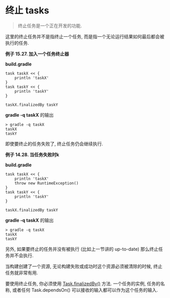 # 终止 tasks

>终止任务是一个正在开发的功能.

这里的终止任务并不是指终止一个任务, 而是指一个无论运行结果如何最后都会被执行的任务.

**例子 15.27. 加入一个任务终止器**

**build.gradle**

```
task taskX << {
    println 'taskX'
}
task taskY << {
    println 'taskY'
}

taskX.finalizedBy taskY
```

**gradle -q taskX** 的输出

```
> gradle -q taskX
taskX
taskY
```

即使要终止的任务失败了, 终止任务仍会继续执行.

**例子 14.28. 当任务失败时k**

**build.gradle**
```
task taskX << {
    println 'taskX'
    throw new RuntimeException()
}
task taskY << {
    println 'taskY'
}

taskX.finalizedBy taskY
```
**gradle -q taskX** 的输出
```
> gradle -q taskX
taskX
taskY
```

另外, 如果要终止的任务并没有被执行 (比如上一节讲的 up-to-date) 那么终止任务并不会执行.

当构建创建了一个资源, 无论构建失败或成功时这个资源必须被清除的时候, 终止任务就非常有用.

要使用终止任务, 你必须使用 [Task.finalizedBy()](https://docs.gradle.org/current/dsl/org.gradle.api.Task.html#org.gradle.api.Task:finalizedBy(java.lang.Object[])) 方法. 一个任务的实例, 任务的名称, 或者任何 Task.dependsOn() 可以接收的输入都可以作为这个任务的输入.
